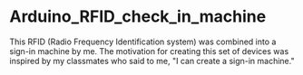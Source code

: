 # Arduino_RFID_check_in_machine
This RFID (Radio Frequency Identification system) was combined into a sign-in machine by me. The motivation for creating this set of devices was inspired by my classmates who said to me, "I can create a sign-in machine."
